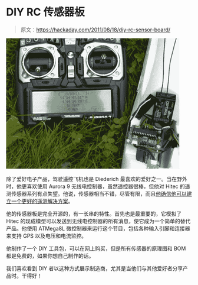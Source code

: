 # DIY RC 传感器板

> 原文：<https://hackaday.com/2011/08/18/diy-rc-sensor-board/>

![diy_telemetry_sensor_board_hitec_aurora](img/240dc566935c7ab90844215adafa8b7f.png "diy_telemetry_sensor_board_hitec_aurora")

除了爱好电子产品，驾驶遥控飞机也是 Diederich 最喜欢的爱好之一。当在野外时，他更喜欢使用 Aurora 9 无线电控制器，虽然遥控器很棒，但他对 Hitec 的遥测传感器系列有点失望。他说，传感器相当不错，尽管有限，而且[他确信他可以建立一个更好的遥测解决方案](http://www.d68.nl/sensorboard/index.html)。

他的传感器板是完全开源的，有一长串的特性。首先也是最重要的，它模拟了 Hitec 的现成模型可以发送到无线电控制器的所有消息，使它成为一个简单的替代产品。他使用 ATMega8L 微控制器来运行这个节目，包括各种输入引脚和连接器来支持 GPS 以及电压和电流监控。

他制作了一个 DIY 工具包，可以在网上购买，但是所有传感器的原理图和 BOM 都是免费的，如果你想自己制作的话。

我们喜欢看到 DIY 者以这种方式展示制造商，尤其是当他们与其他爱好者分享产品时。干得好！